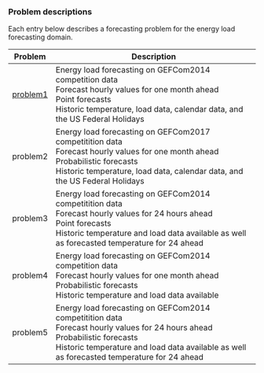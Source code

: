 ### Problem descriptions

Each entry below describes a forecasting problem for the energy load forecasting domain.

| **Problem** | **Description** |
| ----------- | --------------- |
| [problem1](./problem1) | Energy load forecasting on GEFCom2014 competition data<br/>Forecast hourly values for one month ahead<br/>Point forecasts<br/>Historic temperature, load data, calendar data, and the US Federal Holidays |
| problem2 | Energy load forecasting on GEFCom2017 competitition data<br/>Forecast hourly values for one month ahead<br/>Probabilistic forecasts<br/>Historic temperature, load data, calendar data, and the US Federal Holidays |
| problem3 | Energy load forecasting on GEFCom2014 competitition data<br/>Forecast hourly values for 24 hours ahead<br/>Point forecasts<br/>Historic temperature and load data available as well as forecasted temperature for 24 ahead |
| problem4 | Energy load forecasting on GEFCom2014 competition data<br/>Forecast hourly values for one month ahead<br/>Probabilistic forecasts<br/>Historic temperature and load data available |
| problem5 | Energy load forecasting on GEFCom2014 competitition data<br/>Forecast hourly values for 24 hours ahead<br/>Probabilistic forecasts<br/>Historic temperature and load data available as well as forecasted temperature for 24 ahead |
